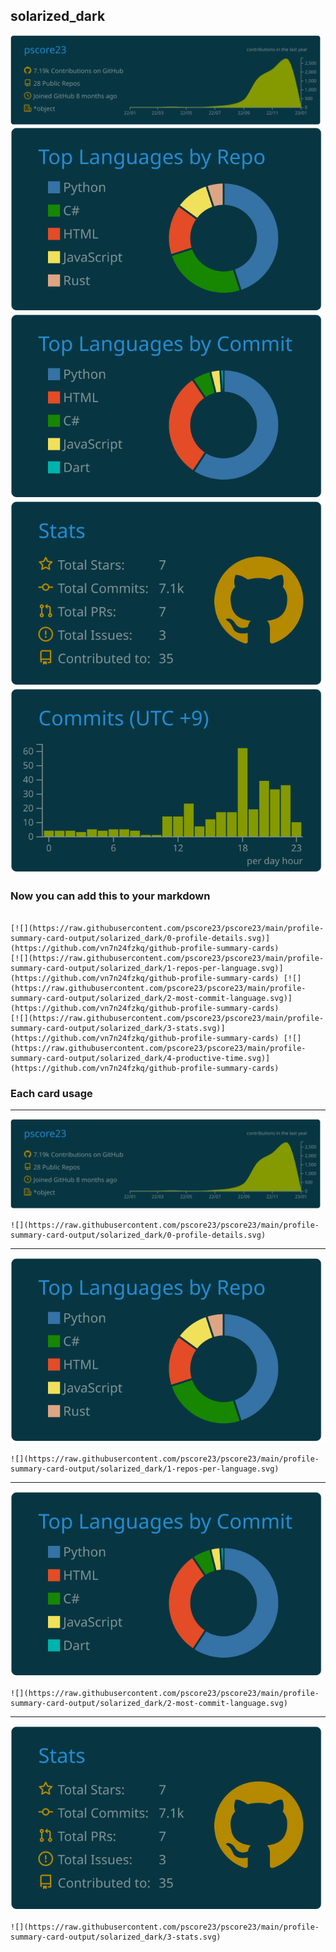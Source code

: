 ## solarized_dark

[![](./0-profile-details.svg)](https://github.com/vn7n24fzkq/github-profile-summary-cards)
[![](./1-repos-per-language.svg)](https://github.com/vn7n24fzkq/github-profile-summary-cards) [![](./2-most-commit-language.svg)](https://github.com/vn7n24fzkq/github-profile-summary-cards)
[![](./3-stats.svg)](https://github.com/vn7n24fzkq/github-profile-summary-cards) [![](./4-productive-time.svg)](https://github.com/vn7n24fzkq/github-profile-summary-cards)
### Now you can add this to your markdown
```

[![](https://raw.githubusercontent.com/pscore23/pscore23/main/profile-summary-card-output/solarized_dark/0-profile-details.svg)](https://github.com/vn7n24fzkq/github-profile-summary-cards)
[![](https://raw.githubusercontent.com/pscore23/pscore23/main/profile-summary-card-output/solarized_dark/1-repos-per-language.svg)](https://github.com/vn7n24fzkq/github-profile-summary-cards) [![](https://raw.githubusercontent.com/pscore23/pscore23/main/profile-summary-card-output/solarized_dark/2-most-commit-language.svg)](https://github.com/vn7n24fzkq/github-profile-summary-cards)
[![](https://raw.githubusercontent.com/pscore23/pscore23/main/profile-summary-card-output/solarized_dark/3-stats.svg)](https://github.com/vn7n24fzkq/github-profile-summary-cards) [![](https://raw.githubusercontent.com/pscore23/pscore23/main/profile-summary-card-output/solarized_dark/4-productive-time.svg)](https://github.com/vn7n24fzkq/github-profile-summary-cards)

```

### Each card usage
---

![](./0-profile-details.svg)

```
![](https://raw.githubusercontent.com/pscore23/pscore23/main/profile-summary-card-output/solarized_dark/0-profile-details.svg)
```

    

---

![](./1-repos-per-language.svg)

```
![](https://raw.githubusercontent.com/pscore23/pscore23/main/profile-summary-card-output/solarized_dark/1-repos-per-language.svg)
```

    

---

![](./2-most-commit-language.svg)

```
![](https://raw.githubusercontent.com/pscore23/pscore23/main/profile-summary-card-output/solarized_dark/2-most-commit-language.svg)
```

    

---

![](./3-stats.svg)

```
![](https://raw.githubusercontent.com/pscore23/pscore23/main/profile-summary-card-output/solarized_dark/3-stats.svg)
```

    
